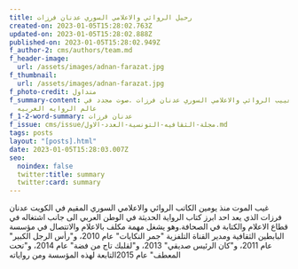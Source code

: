 ```yaml
---
title: رحيل الروائي والاعلامي السوري عدنان فرزات
created-on: 2023-01-05T15:28:02.763Z
updated-on: 2023-01-05T15:28:02.888Z
published-on: 2023-01-05T15:28:02.949Z
f_author-2: cms/authors/team.md
f_header-image:
  url: /assets/images/adnan-farazat.jpg
f_thumbnail:
  url: /assets/images/adnan-farazat.jpg
f_photo-credit: متداول
f_summary-content: الموت يغييب الروائي والاعلامي السوري عدنان فرزات .صوت مجدد في
  عالم الروايه العربيه
f_1-2-word-summary: عدنان فرزات
f_issue: cms/issue/مجلة-الثقافيه-التونسية-العدد-الاول.md
tags: posts
layout: "[posts].html"
date: 2023-01-05T15:28:03.007Z
seo:
  noindex: false
  twitter:title: summary
  twitter:card: summary
---
```

غيب الموت منذ يومين الكاتب الروائي والاعلامي السوري المقيم في الكويت عدنان فرزات الذي يعد احد ابرز كتاب الرواية الحديثة في الوطن العربي الى جانب اشتغاله في قطاع الاعلام والكتابة في الصحافة.وهو يشغل مهمة مكلف بالاعلام والاتتصال في مؤسسة البابطين الثقافية ومدير القناة التلفزية "جمر النكايات" عام 2010، و"رأس الرجل الكبير" عام 2011، و"كان الرئيس صديقي" 2013، و"لقلبك تاج من فضة" عام 2014، و"تحت المعطف" عام 2015التابعة لهذه المؤسسة ومن رواياته